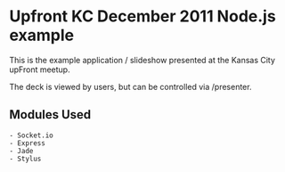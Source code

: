 Upfront KC December 2011 Node.js example
=========================================

This is the example application / slideshow presented at the Kansas City upFront meetup.

The deck is viewed by users, but can be controlled via /presenter.

Modules Used
------------

	- Socket.io
	- Express
	- Jade
	- Stylus

